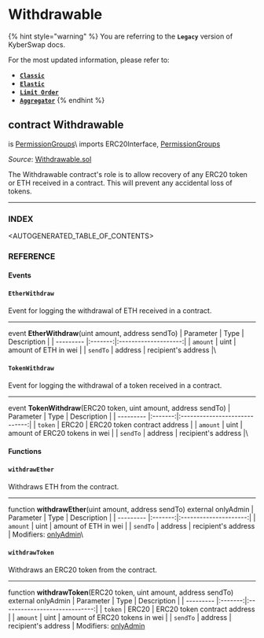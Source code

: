 # Withdrawable

{% hint style="warning" %}
You are referring to the **`Legacy`** version of KyberSwap docs.

For the most updated information, please refer to:

* [**`Classic`**](../../../../liquidity-solutions/kyberswap-classic/)
* [**`Elastic`**](../../../../liquidity-solutions/kyberswap-elastic/)
* [**`Limit Order`**](../../../../kyberswap-solutions/limit-order/)
* [**`Aggregator`**](../../../../kyberswap-solutions/kyberswap-aggregator/)
{% endhint %}

## contract Withdrawable

is [PermissionGroups](https://docs.kyberswap.com/Legacy/api-abi/misc/api\_abi-permissiongroups.md)\ imports ERC20Interface, [PermissionGroups](https://docs.kyberswap.com/Legacy/api-abi/misc/api\_abi-permissiongroups.md)

_Source_: [Withdrawable.sol](https://github.com/KyberNetwork/smart-contracts/blob/master/contracts/Withdrawable.sol)

The Withdrawable contract's role is to allow recovery of any ERC20 token or ETH received in a contract. This will prevent any accidental loss of tokens.

***

### INDEX[​](https://docs.kyberswap.com/Legacy/api-abi/misc/api\_abi-withdrawable#index) <a href="#index" id="index"></a>

\<AUTOGENERATED\_TABLE\_OF\_CONTENTS>

### REFERENCE[​](https://docs.kyberswap.com/Legacy/api-abi/misc/api\_abi-withdrawable#reference) <a href="#reference" id="reference"></a>

#### Events[​](https://docs.kyberswap.com/Legacy/api-abi/misc/api\_abi-withdrawable#events) <a href="#events" id="events"></a>

#### `EtherWithdraw`[​](https://docs.kyberswap.com/Legacy/api-abi/misc/api\_abi-withdrawable#etherwithdraw) <a href="#etherwithdraw" id="etherwithdraw"></a>

Event for logging the withdrawal of ETH received in a contract.

***

event **EtherWithdraw**(uint amount, address sendTo) | Parameter | Type | Description | | --------- |:-------:|:--------------------:| | `amount` | uint | amount of ETH in wei | | `sendTo` | address | recipient's address |\


#### `TokenWithdraw`[​](https://docs.kyberswap.com/Legacy/api-abi/misc/api\_abi-withdrawable#tokenwithdraw) <a href="#tokenwithdraw" id="tokenwithdraw"></a>

Event for logging the withdrawal of a token received in a contract.

***

event **TokenWithdraw**(ERC20 token, uint amount, address sendTo) | Parameter | Type | Description | | --------- |:-------:|:-----------------------------:| | `token` | ERC20 | ERC20 token contract address | | `amount` | uint | amount of ERC20 tokens in wei | | `sendTo` | address | recipient's address |\


#### Functions[​](https://docs.kyberswap.com/Legacy/api-abi/misc/api\_abi-withdrawable#functions) <a href="#functions" id="functions"></a>

#### `withdrawEther`[​](https://docs.kyberswap.com/Legacy/api-abi/misc/api\_abi-withdrawable#withdrawether) <a href="#withdrawether" id="withdrawether"></a>

Withdraws ETH from the contract.

***

function **withdrawEther**(uint amount, address sendTo) external onlyAdmin | Parameter | Type | Description | | --------- |:-------:|:---------------------:| | `amount` | uint | amount of ETH in wei | | `sendTo` | address | recipient's address | Modifiers: [onlyAdmin](https://docs.kyberswap.com/Legacy/api-abi/misc/api\_abi-permissiongroups.md#onlyadmin)\


#### `withdrawToken`[​](https://docs.kyberswap.com/Legacy/api-abi/misc/api\_abi-withdrawable#withdrawtoken) <a href="#withdrawtoken" id="withdrawtoken"></a>

Withdraws an ERC20 token from the contract.

***

function **withdrawToken**(ERC20 token, uint amount, address sendTo) external onlyAdmin | Parameter | Type | Description | | --------- |:-------:|:-----------------------------:| | `token` | ERC20 | ERC20 token contract address | | `amount` | uint | amount of ERC20 tokens in wei | | `sendTo` | address | recipient's address | Modifiers: [onlyAdmin](https://docs.kyberswap.com/Legacy/api-abi/misc/api\_abi-permissiongroups.md#onlyadmin)
